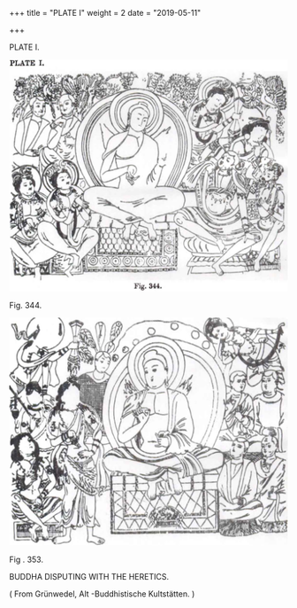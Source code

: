 +++
title = "PLATE I"
weight = 2
date = "2019-05-11"

+++



PLATE I. 

![image-20210731180425089](img\image-20210731180425089.png)    

Fig. 344. 

![image-20210731180521615](img\image-20210731180521615.png)

Fig . 353. 

BUDDHA DISPUTING WITH THE HERETICS. 

( From Grünwedel, Alt -Buddhistische Kultstätten. )
